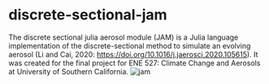 # discrete-sectional-jam
The discrete sectional julia aerosol module (JAM) is a Julia language implementation of the discrete-sectional method to simulate an evolving aerosol (Li and Cai, 2020: https://doi.org/10.1016/j.jaerosci.2020.105615). It was created for the final project for ENE 527: Climate Change and Aerosols at University of Southern California.
![jam](https://user-images.githubusercontent.com/54367380/231592831-3eb1cf83-360e-4aa0-a86e-b56bdc983f09.png)
